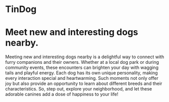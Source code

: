 # TinDog 
<h1>Meet new and interesting dogs nearby.</h1>
<p>Meeting new and interesting dogs nearby is a delightful way to connect with furry companions and their owners. Whether at a local dog park or during community events, these encounters can brighten your day with wagging tails and playful energy. Each dog has its own unique personality, making every interaction special and heartwarming. Such moments not only offer joy but also provide an opportunity to learn about different breeds and their characteristics. So, step out, explore your neighborhood, and let these adorable canines add a dose of happiness to your life!</p>
